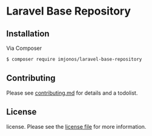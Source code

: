 # Laravel Base Repository

## Installation

Via Composer

``` bash
$ composer require imjonos/laravel-base-repository

```

## Contributing

Please see [contributing.md](contributing.md) for details and a todolist.

## License

license. Please see the [license file](license.md) for more information.

